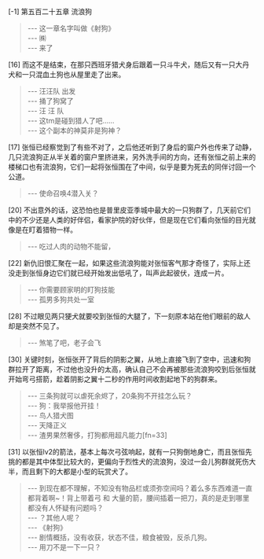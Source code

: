 
[-1] 第五百二十五章 流浪狗
>--- 这一章名字叫做《射狗》<br>
>--- ㈱<br>
>--- 来了<br>

[16] 而这不是结束，在那只西班牙猎犬身后跟着一只斗牛犬，随后又有一只大丹犬和一只混血土狗也从屋里走了出来。
>--- 汪汪队 出发<br>
>--- 捅了狗窝了<br>
>--- 汪 汪 队<br>
>--- 这tm是碰到猎人了吧……<br>
>--- 这个副本的神莫非是狗神？<br>

[17] 张恒已经察觉到了有些不对了，之后他还听到了身后的窗户外也传来了动静，几只流浪狗正从半关着的窗户里挤进来，另外洗手间的方向，还有张恒之前上来的楼梯口也有流浪狗，它们一起将张恒围在了中间，似乎是要为死去的同伴讨回一个公道。
>--- 使命召唤4潜入关？<br>

[20] 不出意外的话，这恐怕也是普里皮亚季城中最大的一只狗群了，几天前它们中的不少还是人类的好伴侣，看家护院的好伙伴，但是现在它们看向张恒的目光就像是在盯着猎物一样。
>--- 吃过人肉的动物不能留，<br>

[22] 新仇旧恨汇聚在一起，如果这些流浪狗能对张恒客气那才奇怪了，实际上还没走到张恒身边它们就已经开始发出低吼了，叫声此起彼伏，连成一片。
>--- 你需要顾家明的盯狗技能<br>
>--- 孤男多狗共处一室<br>

[28] 不过眼见两只㹴犬就要咬到张恒的大腿了，下一刻原本站在他们眼前的敌人却是突然不见了。
>--- 煞笔了吧，老子会飞<br>

[30] 关键时刻，张恒张开了背后的阴影之翼，从地上直接飞到了空中，迅速和狗群拉开了距离，不过他也没升的太高，确认自己不会再被那些流浪狗咬到后张恒就开始弯弓搭箭，趁着阴影之翼十二秒的作用时间收割起地下的狗群来。
>--- 三条狗就可以虐死余烬了，20条狗不开挂怎么玩？<br>
>--- 狗：我举报他开挂！<br>
>--- 鸟人猎犬图<br>
>--- 天降正义<br>
>--- 渣男果然奢侈，打狗都用超凡能力[fn=33]<br>

[31] 以张恒lv2的箭法，基本上每次弓弦响起，就有一只狗倒地身亡，而且张恒先挑的都是其中体型比较大的，更偏向于烈性犬的流浪狗，没过一会儿狗群就死伤大半，而且剩下的大都是小型的玩赏犬了。
>--- 到现在都不理解，不知没有物品栏或须弥空间吗？着么多东西难道一直都背着啊~！背上带着弓 和 大量的箭，腰间插着一把刀，真的是走到哪里都没有人怀疑有问题吗？<br>
>--- ？其他人呢？<br>
>--- 《射狗》<br>
>--- 剧情概括，没有收获，状态不佳，粮食被毁，反杀几狗。<br>
>--- 用刀不是一下一只？<br>
